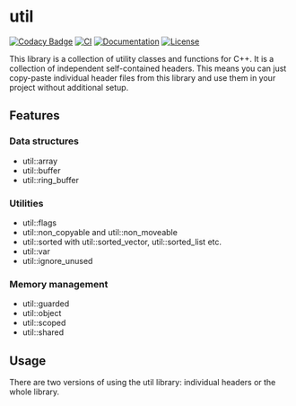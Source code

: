 # util

[![Codacy Badge](https://api.codacy.com/project/badge/Grade/8ed8f925acc74bc180d47a041167c16f)](https://app.codacy.com/gh/mostsignificant/util?utm_source=github.com&utm_medium=referral&utm_content=mostsignificant/util&utm_campaign=Badge_Grade_Settings)
[![CI](https://github.com/mostsignificant/util/actions/workflows/cmake.yml/badge.svg)](https://github.com/mostsignificant/util/actions/workflows/cmake.yml)
[![Documentation](http://readthedocs.org/projects/mostsignificantutil/badge/?version=latest)](https://mostsignificantutil.readthedocs.io/en/latest/?badge=latest)
[![License](https://img.shields.io/badge/license-MIT-blue.svg)](https://raw.githubusercontent.com/mostsignificant/util/master/LICENSE.MIT)

This library is a collection of utility classes and functions for C++. It is a collection of independent self-contained
headers. This means you can just copy-paste individual header files from this library and use them in your project
without additional setup.

## Features

### Data structures

- util::array
- util::buffer
- util::ring_buffer

### Utilities

- util::flags
- util::non_copyable and util::non_moveable
- util::sorted with util::sorted_vector, util::sorted_list etc.
- util::var
- util::ignore_unused

### Memory management

- util::guarded
- util::object
- util::scoped
- util::shared

## Usage

There are two versions of using the util library: individual headers or the whole library.

